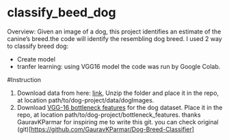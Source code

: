 # classify_beed_dog
Overview: Given an image of a dog, this project identifies an estimate of the canine’s breed.the code will identify the resembling dog breed. 
I used 2 way to classify breed dog: 
- Create model
- tranfer learning: using VGG16 model
the code was run by Google Colab.

#Instruction
1. Download data from here: [link](https://s3-us-west-1.amazonaws.com/udacity-aind/dog-project/dogImages.zip), Unzip the folder and place it in the repo, at location path/to/dog-project/data/dogImages.
2. Download [VGG-16 bottleneck features](https://s3-us-west-1.amazonaws.com/udacity-aind/dog-project/DogVGG16Data.npz) for the dog dataset. Place it in the repo, at location path/to/dog-project/bottleneck_features.
thanks GauravKParmar for inspiring me to write this git. you can check original (git)[https://github.com/GauravKParmar/Dog-Breed-Classifier]
